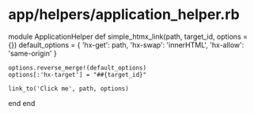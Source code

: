 # app/helpers/application_helper.rb
module ApplicationHelper
  def simple_htmx_link(path, target_id, options = {})
    default_options = {
      'hx-get': path,
      'hx-swap': 'innerHTML',
      'hx-allow': 'same-origin'
    }

    options.reverse_merge!(default_options)
    options[:'hx-target'] = "##{target_id}"

    link_to('Click me', path, options)
  end
end
